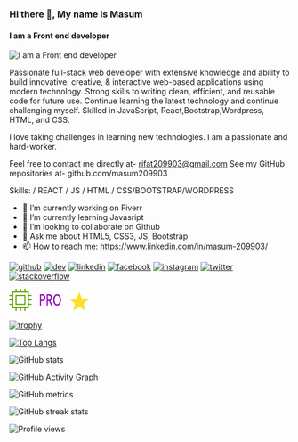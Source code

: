  ### Hi there 👋, My name is Masum
#### I am a  Front end developer
![I am a  Front end developer](https://media-exp1.licdn.com/dms/image/C5616AQEtyfvNSyeW5Q/profile-displaybackgroundimage-shrink_200_800/0/1629190967332?e=1641427200&v=beta&t=93TvWoiWAl5JlxGDOeDx5rR_eFGLdzjnAa3pmJRISpA)

Passionate full-stack web developer with extensive knowledge and ability to build innovative, creative, & interactive web-based applications using modern technology. Strong skills to writing clean, efficient, and reusable code for future use. Continue learning the latest technology and continue challenging myself.
Skilled in JavaScript, React,Bootstrap,Wordpress, HTML, and CSS.

I love taking challenges in learning new technologies.
I am a passionate and hard-worker.

Feel free to contact me directly at- rifat209903@gmail.com
See my GitHub repositories at- github.com/masum209903


Skills: / REACT / JS / HTML / CSS/BOOTSTRAP/WORDPRESS

- 🔭 I’m currently working on Fiverr 
- 🌱 I’m currently learning Javasript 
- 👯 I’m looking to collaborate on Github 
- 💬 Ask me about  HTML5, CSS3, JS, Bootstrap 
- 📫 How to reach me: https://www.linkedin.com/in/masum-209903/ 


[<img src='https://cdn.jsdelivr.net/npm/simple-icons@3.0.1/icons/github.svg' alt='github' height='40'>](https://github.com/masum209903)  [<img src='https://cdn.jsdelivr.net/npm/simple-icons@3.0.1/icons/dev-dot-to.svg' alt='dev' height='40'>](https://dev.to/masum209903)  [<img src='https://cdn.jsdelivr.net/npm/simple-icons@3.0.1/icons/linkedin.svg' alt='linkedin' height='40'>](https://www.linkedin.com/in/masum209903/)  [<img src='https://cdn.jsdelivr.net/npm/simple-icons@3.0.1/icons/facebook.svg' alt='facebook' height='40'>](https://www.facebook.com/masum209903)  [<img src='https://cdn.jsdelivr.net/npm/simple-icons@3.0.1/icons/instagram.svg' alt='instagram' height='40'>](https://www.instagram.com/masum-209903/)  [<img src='https://cdn.jsdelivr.net/npm/simple-icons@3.0.1/icons/twitter.svg' alt='twitter' height='40'>](https://twitter.com/masum209903)  [<img src='https://cdn.jsdelivr.net/npm/simple-icons@3.0.1/icons/stackoverflow.svg' alt='stackoverflow' height='40'>](https://stackoverflow.com/users/masum209903)  

<a href='https://docs.github.com/en/developers'><img src='https://raw.githubusercontent.com/acervenky/animated-github-badges/master/assets/devbadge.gif' width='40' height='40'></a> <a href='https://github.com/pricing'><img src='https://raw.githubusercontent.com/acervenky/animated-github-badges/master/assets/pro.gif' width='40' height='40'></a> <a href='https://stars.github.com/'><img src='https://raw.githubusercontent.com/acervenky/animated-github-badges/master/assets/starbadge.gif' width='35' height='35'></a> 

[![trophy](https://github-profile-trophy.vercel.app/?username=masum209903)](https://github.com/ryo-ma/github-profile-trophy)

[![Top Langs](https://github-readme-stats.vercel.app/api/top-langs/?username=masum209903)](https://github.com/anuraghazra/github-readme-stats)

![GitHub stats](https://github-readme-stats.vercel.app/api?username=masum209903&show_icons=true&count_private=true)  

![GitHub Activity Graph](https://activity-graph.herokuapp.com/graph?username=masum209903)  

![GitHub metrics](https://metrics.lecoq.io/masum209903)  

![GitHub streak stats](https://github-readme-streak-stats.herokuapp.com/?user=masum209903)  

![Profile views](https://gpvc.arturio.dev/masum209903)  
